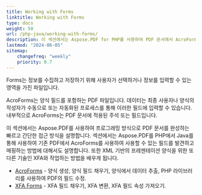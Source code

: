 ```yaml
---
title: Working with Forms
linktitle: Working with Forms
type: docs
weight: 50
url: /php-java/working-with-forms/
description: 이 섹션에서는 Aspose.PDF for PHP를 사용하여 PDF 문서에서 AcroForms 및 XFA Forms를 사용하는 방법을 설명합니다.
lastmod: "2024-06-05"
sitemap:
    changefreq: "weekly"
    priority: 0.7
---
```


Forms는 정보를 수집하고 저장하기 위해 사용자가 선택하거나 정보를 입력할 수 있는 영역을 가진 파일입니다.

AcroForms는 양식 필드를 포함하는 PDF 파일입니다. 데이터는 최종 사용자나 양식의 작성자가 수동으로 또는 자동화된 프로세스를 통해 이러한 필드에 입력할 수 있습니다. 내부적으로 AcroForms는 PDF 문서에 적용된 주석 또는 필드입니다.

이 섹션에서는 Aspose.PDF를 사용하여 프로그래밍 방식으로 PDF 문서를 완성하는 빠르고 간단한 접근 방식을 설명합니다.
 섹션에서는 Aspose.PDF를 PHP에서 Java를 통해 사용하여 기존 PDF에서 AcroForms를 사용하여 사용할 수 있는 필드를 발견하고 매핑하는 방법에 대해서도 설명합니다. 또한 XML 기반의 프레젠테이션 양식을 위한 또 다른 기술인 XFA와 작업하는 방법을 배우게 됩니다.

- [AcroForms](/pdf/php-java/acroforms/) - 양식 생성, 양식 필드 채우기, 양식에서 데이터 추출, PHP 라이브러리를 사용하여 PDF의 필드 수정.
- [XFA Forms](/pdf/php-java/xfa-forms/) - XFA 필드 채우기, XFA 변환, XFA 필드 속성 가져오기.